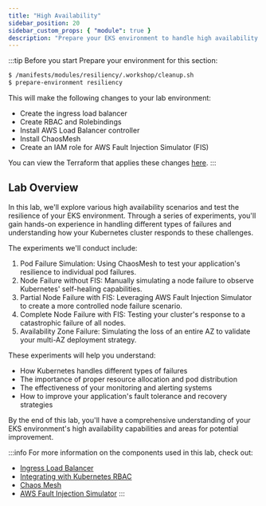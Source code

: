 ```yaml
---
title: "High Availability"
sidebar_position: 20
sidebar_custom_props: { "module": true }
description: "Prepare your EKS environment to handle high availability scenarios effectively."
---
```


:::tip Before you start
Prepare your environment for this section:

```bash timeout=300 wait=30
$ /manifests/modules/resiliency/.workshop/cleanup.sh
$ prepare-environment resiliency
```

This will make the following changes to your lab environment:

- Create the ingress load balancer
- Create RBAC and Rolebindings
- Install AWS Load Balancer controller
- Install ChaosMesh
- Create an IAM role for AWS Fault Injection Simulator (FIS)

You can view the Terraform that applies these changes [here](https://github.com/VAR::MANIFESTS_OWNER/VAR::MANIFESTS_REPOSITORY/tree/VAR::MANIFESTS_REF/manifests/modules/resiliency/.workshop/terraform).
:::

## Lab Overview

In this lab, we'll explore various high availability scenarios and test the resilience of your EKS environment. Through a series of experiments, you'll gain hands-on experience in handling different types of failures and understanding how your Kubernetes cluster responds to these challenges.

The experiments we'll conduct include:

1. Pod Failure Simulation: Using ChaosMesh to test your application's resilience to individual pod failures.
2. Node Failure without FIS: Manually simulating a node failure to observe Kubernetes' self-healing capabilities.
3. Partial Node Failure with FIS: Leveraging AWS Fault Injection Simulator to create a more controlled node failure scenario.
4. Complete Node Failure with FIS: Testing your cluster's response to a catastrophic failure of all nodes.
5. Availability Zone Failure: Simulating the loss of an entire AZ to validate your multi-AZ deployment strategy.

These experiments will help you understand:

- How Kubernetes handles different types of failures
- The importance of proper resource allocation and pod distribution
- The effectiveness of your monitoring and alerting systems
- How to improve your application's fault tolerance and recovery strategies

By the end of this lab, you'll have a comprehensive understanding of your EKS environment's high availability capabilities and areas for potential improvement.

:::info
For more information on the components used in this lab, check out:

- [Ingress Load Balancer](/docs/fundamentals/exposing/ingress/)
- [Integrating with Kubernetes RBAC](/docs/security/cluster-access-management/kubernetes-rbac)
- [Chaos Mesh](https://chaos-mesh.org/)
- [AWS Fault Injection Simulator](https://aws.amazon.com/fis/)
  :::
